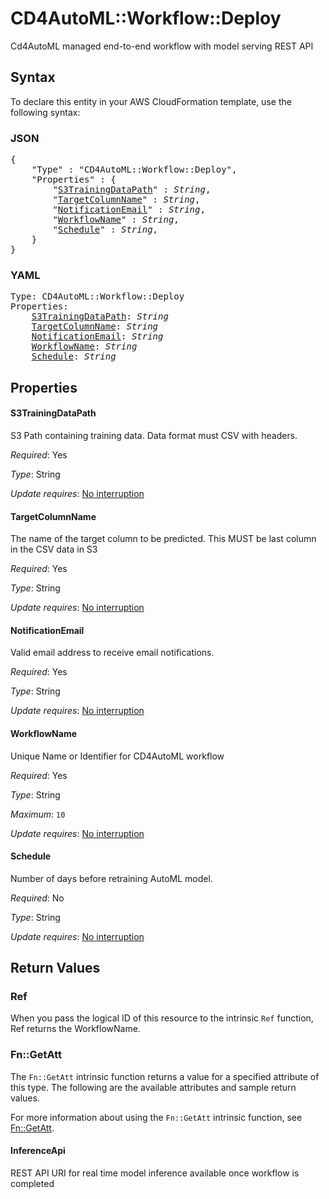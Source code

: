 # CD4AutoML::Workflow::Deploy

Cd4AutoML managed end-to-end workflow with model serving REST API

## Syntax

To declare this entity in your AWS CloudFormation template, use the following syntax:

### JSON

<pre>
{
    "Type" : "CD4AutoML::Workflow::Deploy",
    "Properties" : {
        "<a href="#s3trainingdatapath" title="S3TrainingDataPath">S3TrainingDataPath</a>" : <i>String</i>,
        "<a href="#targetcolumnname" title="TargetColumnName">TargetColumnName</a>" : <i>String</i>,
        "<a href="#notificationemail" title="NotificationEmail">NotificationEmail</a>" : <i>String</i>,
        "<a href="#workflowname" title="WorkflowName">WorkflowName</a>" : <i>String</i>,
        "<a href="#schedule" title="Schedule">Schedule</a>" : <i>String</i>,
    }
}
</pre>

### YAML

<pre>
Type: CD4AutoML::Workflow::Deploy
Properties:
    <a href="#s3trainingdatapath" title="S3TrainingDataPath">S3TrainingDataPath</a>: <i>String</i>
    <a href="#targetcolumnname" title="TargetColumnName">TargetColumnName</a>: <i>String</i>
    <a href="#notificationemail" title="NotificationEmail">NotificationEmail</a>: <i>String</i>
    <a href="#workflowname" title="WorkflowName">WorkflowName</a>: <i>String</i>
    <a href="#schedule" title="Schedule">Schedule</a>: <i>String</i>
</pre>

## Properties

#### S3TrainingDataPath

S3 Path containing training data. Data format must CSV with headers.

_Required_: Yes

_Type_: String

_Update requires_: [No interruption](https://docs.aws.amazon.com/AWSCloudFormation/latest/UserGuide/using-cfn-updating-stacks-update-behaviors.html#update-no-interrupt)

#### TargetColumnName

The name of the target column to be predicted. This MUST be last column in the CSV data in S3

_Required_: Yes

_Type_: String

_Update requires_: [No interruption](https://docs.aws.amazon.com/AWSCloudFormation/latest/UserGuide/using-cfn-updating-stacks-update-behaviors.html#update-no-interrupt)

#### NotificationEmail

Valid email address to receive email notifications.

_Required_: Yes

_Type_: String

_Update requires_: [No interruption](https://docs.aws.amazon.com/AWSCloudFormation/latest/UserGuide/using-cfn-updating-stacks-update-behaviors.html#update-no-interrupt)

#### WorkflowName

Unique Name or Identifier for CD4AutoML workflow

_Required_: Yes

_Type_: String

_Maximum_: <code>10</code>

_Update requires_: [No interruption](https://docs.aws.amazon.com/AWSCloudFormation/latest/UserGuide/using-cfn-updating-stacks-update-behaviors.html#update-no-interrupt)

#### Schedule

Number of days before retraining AutoML model.

_Required_: No

_Type_: String

_Update requires_: [No interruption](https://docs.aws.amazon.com/AWSCloudFormation/latest/UserGuide/using-cfn-updating-stacks-update-behaviors.html#update-no-interrupt)

## Return Values

### Ref

When you pass the logical ID of this resource to the intrinsic `Ref` function, Ref returns the WorkflowName.

### Fn::GetAtt

The `Fn::GetAtt` intrinsic function returns a value for a specified attribute of this type. The following are the available attributes and sample return values.

For more information about using the `Fn::GetAtt` intrinsic function, see [Fn::GetAtt](https://docs.aws.amazon.com/AWSCloudFormation/latest/UserGuide/intrinsic-function-reference-getatt.html).

#### InferenceApi

REST API URI for real time model inference available once workflow is completed


